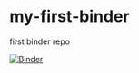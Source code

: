 # my-first-binder
first binder repo

[![Binder](https://mybinder.org/badge_logo.svg)](https://mybinder.org/v2/gh/Fredo-XVII/my-first-binder/HEAD)
